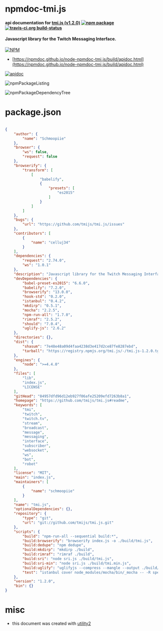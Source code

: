 # npmdoc-tmi.js

#### api documentation for  [tmi.js (v1.2.0)](https://github.com/tmijs/tmi.js#readme)  [![npm package](https://img.shields.io/npm/v/npmdoc-tmi.js.svg?style=flat-square)](https://www.npmjs.org/package/npmdoc-tmi.js) [![travis-ci.org build-status](https://api.travis-ci.org/npmdoc/node-npmdoc-tmi.js.svg)](https://travis-ci.org/npmdoc/node-npmdoc-tmi.js)

#### Javascript library for the Twitch Messaging Interface.

[![NPM](https://nodei.co/npm/tmi.js.png?downloads=true&downloadRank=true&stars=true)](https://www.npmjs.com/package/tmi.js)

- [https://npmdoc.github.io/node-npmdoc-tmi.js/build/apidoc.html](https://npmdoc.github.io/node-npmdoc-tmi.js/build/apidoc.html)

[![apidoc](https://npmdoc.github.io/node-npmdoc-tmi.js/build/screenCapture.buildCi.browser.%252Ftmp%252Fbuild%252Fapidoc.html.png)](https://npmdoc.github.io/node-npmdoc-tmi.js/build/apidoc.html)

![npmPackageListing](https://npmdoc.github.io/node-npmdoc-tmi.js/build/screenCapture.npmPackageListing.svg)

![npmPackageDependencyTree](https://npmdoc.github.io/node-npmdoc-tmi.js/build/screenCapture.npmPackageDependencyTree.svg)



# package.json

```json

{
    "author": {
        "name": "Schmoopiie"
    },
    "browser": {
        "ws": false,
        "request": false
    },
    "browserify": {
        "transform": [
            [
                "babelify",
                {
                    "presets": [
                        "es2015"
                    ]
                }
            ]
        ]
    },
    "bugs": {
        "url": "https://github.com/tmijs/tmi.js/issues"
    },
    "contributors": [
        {
            "name": "celluj34"
        }
    ],
    "dependencies": {
        "request": "2.74.0",
        "ws": "1.0.1"
    },
    "description": "Javascript library for the Twitch Messaging Interface.",
    "devDependencies": {
        "babel-preset-es2015": "6.6.0",
        "babelify": "7.2.0",
        "browserify": "13.0.0",
        "hook-std": "0.2.0",
        "istanbul": "0.4.2",
        "mkdirp": "0.5.1",
        "mocha": "2.2.5",
        "npm-run-all": "1.7.0",
        "rimraf": "2.5.2",
        "should": "7.0.4",
        "uglify-js": "2.6.2"
    },
    "directories": {},
    "dist": {
        "shasum": "7e48e48a09d4faa4238d3e417d2ce87fe8287ebd",
        "tarball": "https://registry.npmjs.org/tmi.js/-/tmi.js-1.2.0.tgz"
    },
    "engines": {
        "node": ">=4.4.0"
    },
    "files": [
        "lib",
        "index.js",
        "LICENSE"
    ],
    "gitHead": "84957dfd96d12eb927f06afe25209efd7263b8a1",
    "homepage": "https://github.com/tmijs/tmi.js#readme",
    "keywords": [
        "tmi",
        "twitch",
        "twitch.tv",
        "stream",
        "broadcast",
        "message",
        "messaging",
        "interface",
        "subscriber",
        "websocket",
        "ws",
        "bot",
        "robot"
    ],
    "license": "MIT",
    "main": "index.js",
    "maintainers": [
        {
            "name": "schmoopiie"
        }
    ],
    "name": "tmi.js",
    "optionalDependencies": {},
    "repository": {
        "type": "git",
        "url": "git://github.com/tmijs/tmi.js.git"
    },
    "scripts": {
        "build": "npm-run-all --sequential build:*",
        "build:browserify": "browserify index.js -o ./build/tmi.js",
        "build:dedupe": "npm dedupe",
        "build:mkdirp": "mkdirp ./build",
        "build:rimraf": "rimraf ./build",
        "build:sri": "node sri.js ./build/tmi.js",
        "build:sri-min": "node sri.js ./build/tmi.min.js",
        "build:uglify": "uglifyjs --compress --mangle --output ./build/tmi.min.js --source-map ./build/tmi.js.map ./build/tmi.js",
        "test": "istanbul cover node_modules/mocha/bin/_mocha -- -R spec --require should"
    },
    "version": "1.2.0",
    "bin": {}
}
```



# misc
- this document was created with [utility2](https://github.com/kaizhu256/node-utility2)
